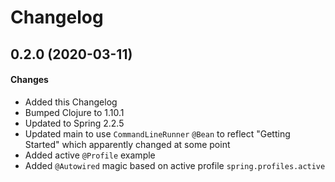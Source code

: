 

# Changelog

## 0.2.0 (2020-03-11)

#### Changes

- Added this Changelog
- Bumped Clojure to 1.10.1
- Updated to Spring 2.2.5
- Updated main to use `CommandLineRunner` `@Bean` to reflect "Getting Started" which apparently changed at some point
- Added active `@Profile` example
- Added `@Autowired` magic based on active profile `spring.profiles.active`

